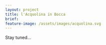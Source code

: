 ```yaml
---
layout: project
title: l'Acquolina in Bocca
brief:
feature-image: /assets/images/acquolina.svg
---
```


Stay tuned...
